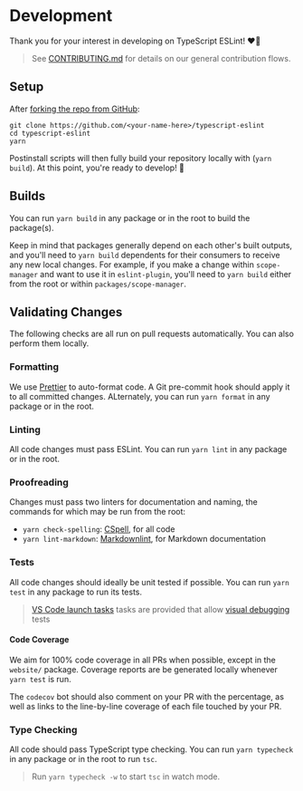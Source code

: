 # Development

Thank you for your interest in developing on TypeScript ESLint! ❤️‍🔥

> See [CONTRIBUTING.md](./CONTRIBUTING.md) for details on our general contribution flows.

## Setup

After [forking the repo from GitHub](https://help.github.com/articles/fork-a-repo):

```shell
git clone https://github.com/<your-name-here>/typescript-eslint
cd typescript-eslint
yarn
```

Postinstall scripts will then fully build your repository locally with (`yarn build`).
At this point, you're ready to develop! 🚀

## Builds

You can run `yarn build` in any package or in the root to build the package(s).

Keep in mind that packages generally depend on each other's built outputs, and you'll need to `yarn build` dependents for their consumers to receive any new local changes.
For example, if you make a change within `scope-manager` and want to use it in `eslint-plugin`, you'll need to `yarn build` either from the root or within `packages/scope-manager`.

## Validating Changes

The following checks are all run on pull requests automatically.
You can also perform them locally.

### Formatting

We use [Prettier](https://prettier.io) to auto-format code.
A Git pre-commit hook should apply it to all committed changes.
ALternately, you can run `yarn format` in any package or in the root.

### Linting

All code changes must pass ESLint.
You can run `yarn lint` in any package or in the root.

### Proofreading

Changes must pass two linters for documentation and naming, the commands for which may be run from the root:

- `yarn check-spelling`: [CSpell](https://cspell.org), for all code
- `yarn lint-markdown`: [Markdownlint](https://github.com/DavidAnson/markdownlint), for Markdown documentation

### Tests

All code changes should ideally be unit tested if possible.
You can run `yarn test` in any package to run its tests.

> [VS Code launch tasks](https://code.visualstudio.com/docs/editor/tasks) tasks are provided that allow [visual debugging](https://code.visualstudio.com/docs/editor/debugging) tests

#### Code Coverage

We aim for 100% code coverage in all PRs when possible, except in the `website/` package.
Coverage reports are be generated locally whenever `yarn test` is run.

The `codecov` bot should also comment on your PR with the percentage, as well as links to the line-by-line coverage of each file touched by your PR.

### Type Checking

All code should pass TypeScript type checking.
You can run `yarn typecheck` in any package or in the root to run `tsc`.

> Run `yarn typecheck -w` to start `tsc` in watch mode.

